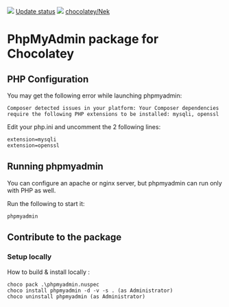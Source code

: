 [![](https://ci.appveyor.com/api/projects/status/github/Nek-/chocolatey-packages?svg=true)](https://ci.appveyor.com/project/Nek-/chocolatey-packages)
[Update status](https://gist.github.com/Nek-/YOUR_GIST_ID_HERE)
[![](http://transparent-favicon.info/favicon.ico)](#)
[chocolatey/Nek](https://chocolatey.org/profiles/Nek)

# PhpMyAdmin package for Chocolatey


PHP Configuration
-----------------

You may get the following error while launching phpmyadmin:

```
Composer detected issues in your platform: Your Composer dependencies require the following PHP extensions to be installed: mysqli, openssl
```

Edit your php.ini and uncomment the 2 following lines:

```
extension=mysqli
extension=openssl
```


Running phpmyadmin
------------------

You can configure an apache or nginx server, but phpmyadmin can run only with PHP as well.

Run the following to start it:

```
phpmyadmin
```

Contribute to the package
-------------------------

### Setup locally

How to build & install locally :

```
choco pack .\phpmyadmin.nuspec
choco install phpmyadmin -d -v -s . (as Administrator)
choco uninstall phpmyadmin (as Administrator)
```
